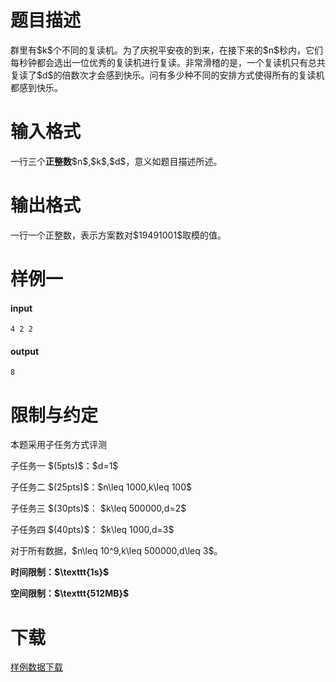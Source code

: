 # 题目描述

<p>群里有$k$个不同的复读机。为了庆祝平安夜的到来，在接下来的$n$秒内，它们每秒钟都会选出一位优秀的复读机进行复读。非常滑稽的是，一个复读机只有总共复读了$d$的倍数次才会感到快乐。问有多少种不同的安排方式使得所有的复读机都感到快乐。</p>

# 输入格式


<p>一行三个<strong>正整数</strong>$n$,$k$,$d$，意义如题目描述所述。</p>

# 输出格式


<p>一行一个正整数，表示方案数对$19491001$取模的值。</p>

# 样例一


<h4>input</h4>
<pre><code>4 2 2</code></pre>
<h4>output</h4>
<pre><code>8</code></pre>

# 限制与约定


<p>本题采用子任务方式评测</p>
<p>子任务一 $(5pts)$：$d=1$</p>
<p>子任务二 $(25pts)$：$n\leq 1000,k\leq 100$</p>
<p>子任务三 $(30pts)$： $k\leq 500000,d=2$</p>
<p>子任务四 $(40pts)$： $k\leq 1000,d=3$</p>
<p>对于所有数据，$n\leq 10^9,k\leq 500000,d\leq 3$。</p>
<p><strong>时间限制：$\texttt{1s}$</strong></p>
<p><strong>空间限制：$\texttt{512MB}$</strong></p>

# 下载


<p><a href="/download.php?type=problem&amp;id=450">样例数据下载</a></p>

